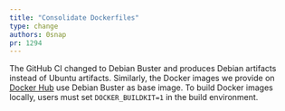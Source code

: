 ```yaml
---
title: "Consolidate Dockerfiles"
type: change
authors: 0snap
pr: 1294
---
```


The GitHub CI changed to Debian Buster and produces Debian artifacts instead of
Ubuntu artifacts. Similarly, the Docker images we provide on [Docker
Hub](https://hub.docker.com/r/tenzir/vast) use Debian Buster as base image. To
build Docker images locally, users must set `DOCKER_BUILDKIT=1` in the build
environment.
